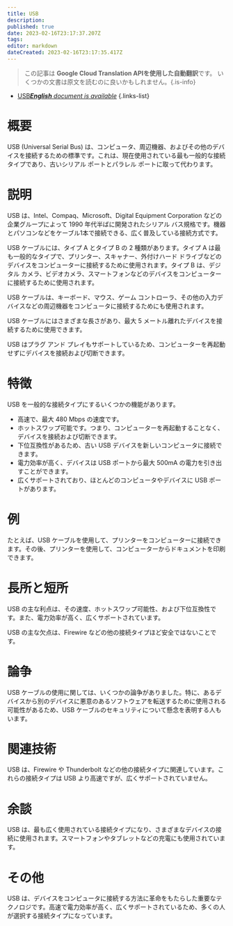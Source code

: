 ```yaml
---
title: USB
description: 
published: true
date: 2023-02-16T23:17:37.207Z
tags: 
editor: markdown
dateCreated: 2023-02-16T23:17:35.417Z
---
```


> この記事は **Google Cloud Translation APIを使用した自動翻訳**です。
いくつかの文書は原文を読むのに良いかもしれません。{.is-info}



- [USB***English** document is available*](/en/Knowledge-base/Dictionary/usb)
{.links-list}


# 概要
USB (Universal Serial Bus) は、コンピュータ、周辺機器、およびその他のデバイスを接続するための標準です。これは、現在使用されている最も一般的な接続タイプであり、古いシリアル ポートとパラレル ポートに取って代わります。

# 説明
USB は、Intel、Compaq、Microsoft、Digital Equipment Corporation などの企業グループによって 1990 年代半ばに開発されたシリアル バス規格です。機器とパソコンなどをケーブル1本で接続できる、広く普及している接続方式です。

USB ケーブルには、タイプ A とタイプ B の 2 種類があります。タイプ A は最も一般的なタイプで、プリンター、スキャナー、外付けハード ドライブなどのデバイスをコンピューターに接続するために使用されます。タイプ B は、デジタル カメラ、ビデオカメラ、スマートフォンなどのデバイスをコンピューターに接続するために使用されます。

USB ケーブルは、キーボード、マウス、ゲーム コントローラ、その他の入力デバイスなどの周辺機器をコンピュータに接続するためにも使用されます。

USB ケーブルにはさまざまな長さがあり、最大 5 メートル離れたデバイスを接続するために使用できます。

USB はプラグ アンド プレイもサポートしているため、コンピューターを再起動せずにデバイスを接続および切断できます。

# 特徴
USB を一般的な接続タイプにするいくつかの機能があります。

- 高速で、最大 480 Mbps の速度です。
- ホットスワップ可能です。つまり、コンピューターを再起動することなく、デバイスを接続および切断できます。
- 下位互換性があるため、古い USB デバイスを新しいコンピュータに接続できます。
- 電力効率が高く、デバイスは USB ポートから最大 500mA の電力を引き出すことができます。
- 広くサポートされており、ほとんどのコンピュータやデバイスに USB ポートがあります。

# 例
たとえば、USB ケーブルを使用して、プリンターをコンピューターに接続できます。その後、プリンターを使用して、コンピューターからドキュメントを印刷できます。

# 長所と短所
USB の主な利点は、その速度、ホットスワップ可能性、および下位互換性です。また、電力効率が高く、広くサポートされています。

USB の主な欠点は、Firewire などの他の接続タイプほど安全ではないことです。

# 論争
USB ケーブルの使用に関しては、いくつかの論争がありました。特に、あるデバイスから別のデバイスに悪意のあるソフトウェアを転送するために使用される可能性があるため、USB ケーブルのセキュリティについて懸念を表明する人もいます。

# 関連技術
USB は、Firewire や Thunderbolt などの他の接続タイプに関連しています。これらの接続タイプは USB より高速ですが、広くサポートされていません。

# 余談
USB は、最も広く使用されている接続タイプになり、さまざまなデバイスの接続に使用されます。スマートフォンやタブレットなどの充電にも使用されています。

# その他
USB は、デバイスをコンピュータに接続する方法に革命をもたらした重要なテクノロジです。高速で電力効率が高く、広くサポートされているため、多くの人が選択する接続タイプになっています。